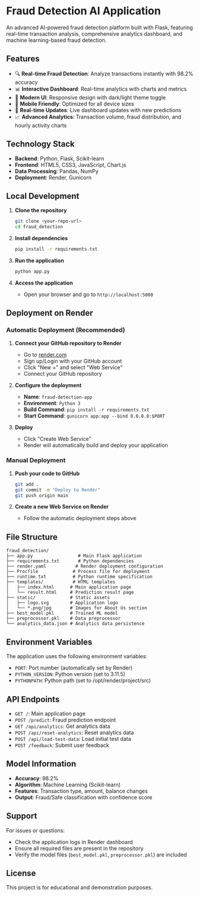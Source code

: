 # Fraud Detection AI Application

An advanced AI-powered fraud detection platform built with Flask, featuring real-time transaction analysis, comprehensive analytics dashboard, and machine learning-based fraud detection.

## Features

- 🔍 **Real-time Fraud Detection**: Analyze transactions instantly with 98.2% accuracy
- 📊 **Interactive Dashboard**: Real-time analytics with charts and metrics
- 🎨 **Modern UI**: Responsive design with dark/light theme toggle
- 📱 **Mobile Friendly**: Optimized for all device sizes
- 🔄 **Real-time Updates**: Live dashboard updates with new predictions
- 📈 **Advanced Analytics**: Transaction volume, fraud distribution, and hourly activity charts

## Technology Stack

- **Backend**: Python, Flask, Scikit-learn
- **Frontend**: HTML5, CSS3, JavaScript, Chart.js
- **Data Processing**: Pandas, NumPy
- **Deployment**: Render, Gunicorn

## Local Development

1. **Clone the repository**
   ```bash
   git clone <your-repo-url>
   cd fraud_detection
   ```

2. **Install dependencies**
   ```bash
   pip install -r requirements.txt
   ```

3. **Run the application**
   ```bash
   python app.py
   ```

4. **Access the application**
   - Open your browser and go to `http://localhost:5000`

## Deployment on Render

### Automatic Deployment (Recommended)

1. **Connect your GitHub repository to Render**
   - Go to [render.com](https://render.com)
   - Sign up/Login with your GitHub account
   - Click "New +" and select "Web Service"
   - Connect your GitHub repository

2. **Configure the deployment**
   - **Name**: `fraud-detection-app`
   - **Environment**: `Python 3`
   - **Build Command**: `pip install -r requirements.txt`
   - **Start Command**: `gunicorn app:app --bind 0.0.0.0:$PORT`

3. **Deploy**
   - Click "Create Web Service"
   - Render will automatically build and deploy your application

### Manual Deployment

1. **Push your code to GitHub**
   ```bash
   git add .
   git commit -m "Deploy to Render"
   git push origin main
   ```

2. **Create a new Web Service on Render**
   - Follow the automatic deployment steps above

## File Structure

```
fraud_detection/
├── app.py                 # Main Flask application
├── requirements.txt       # Python dependencies
├── render.yaml           # Render deployment configuration
├── Procfile             # Process file for deployment
├── runtime.txt          # Python runtime specification
├── templates/           # HTML templates
│   ├── index.html      # Main application page
│   └── result.html     # Prediction result page
├── static/             # Static assets
│   ├── logo.svg        # Application logo
│   └── *.png/jpg       # Images for About Us section
├── best_model.pkl      # Trained ML model
├── preprocessor.pkl    # Data preprocessor
└── analytics_data.json # Analytics data persistence
```

## Environment Variables

The application uses the following environment variables:
- `PORT`: Port number (automatically set by Render)
- `PYTHON_VERSION`: Python version (set to 3.11.5)
- `PYTHONPATH`: Python path (set to /opt/render/project/src)

## API Endpoints

- `GET /`: Main application page
- `POST /predict`: Fraud prediction endpoint
- `GET /api/analytics`: Get analytics data
- `POST /api/reset-analytics`: Reset analytics data
- `POST /api/load-test-data`: Load initial test data
- `POST /feedback`: Submit user feedback

## Model Information

- **Accuracy**: 98.2%
- **Algorithm**: Machine Learning (Scikit-learn)
- **Features**: Transaction type, amount, balance changes
- **Output**: Fraud/Safe classification with confidence score

## Support

For issues or questions:
- Check the application logs in Render dashboard
- Ensure all required files are present in the repository
- Verify the model files (`best_model.pkl`, `preprocessor.pkl`) are included

## License

This project is for educational and demonstration purposes. 